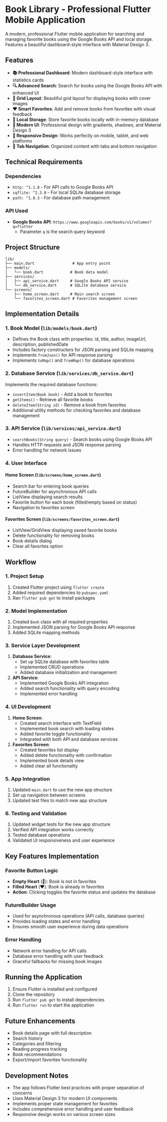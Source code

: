 # Book Library - Professional Flutter Mobile Application

A modern, professional Flutter mobile application for searching and managing favorite books using the Google Books API and local storage. Features a beautiful dashboard-style interface with Material Design 3.

## Features

- **📚 Professional Dashboard**: Modern dashboard-style interface with statistics cards
- **🔍 Advanced Search**: Search for books using the Google Books API with enhanced UI
- **📖 Grid Layout**: Beautiful grid layout for displaying books with cover images
- **❤️ Smart Favorites**: Add and remove books from favorites with visual feedback
- **💾 Local Storage**: Store favorite books locally with in-memory database
- **🎨 Modern UI**: Professional design with gradients, shadows, and Material Design 3
- **📱 Responsive Design**: Works perfectly on mobile, tablet, and web platforms
- **🧭 Tab Navigation**: Organized content with tabs and bottom navigation

## Technical Requirements

### Dependencies

- `http: ^1.1.0` - For API calls to Google Books API
- `sqflite: ^2.3.0` - For local SQLite database storage
- `path: ^1.8.3` - For database path management

### API Used

- **Google Books API**: `https://www.googleapis.com/books/v1/volumes?q=flutter`
  - Parameter `q` is the search query keyword

## Project Structure

```
lib/
├── main.dart                 # App entry point
├── models/
│   └── book.dart            # Book data model
├── services/
│   ├── api_service.dart     # Google Books API service
│   └── db_service.dart      # SQLite database service
└── screens/
    ├── home_screen.dart     # Main search screen
    └── favorites_screen.dart # Favorites management screen
```

## Implementation Details

### 1. Book Model (`lib/models/book.dart`)

- Defines the Book class with properties: id, title, author, imageUrl, description, publishedDate
- Includes factory constructors for JSON parsing and SQLite mapping
- Implements `fromJson()` for API response parsing
- Implements `toMap()` and `fromMap()` for database operations

### 2. Database Service (`lib/services/db_service.dart`)

Implements the required database functions:

- `insertItem(Book book)` - Add a book to favorites
- `getItems()` - Retrieve all favorite books
- `deleteItem(String id)` - Remove a book from favorites
- Additional utility methods for checking favorites and database management

### 3. API Service (`lib/services/api_service.dart`)

- `searchBooks(String query)` - Search books using Google Books API
- Handles HTTP requests and JSON response parsing
- Error handling for network issues

### 4. User Interface

#### Home Screen (`lib/screens/home_screen.dart`)

- Search bar for entering book queries
- FutureBuilder for asynchronous API calls
- ListView displaying search results
- Favorite button for each book (filled/empty based on status)
- Navigation to favorites screen

#### Favorites Screen (`lib/screens/favorites_screen.dart`)

- ListView/GridView displaying saved favorite books
- Delete functionality for removing books
- Book details dialog
- Clear all favorites option

## Workflow

### 1. Project Setup

1. Created Flutter project using `flutter create`
2. Added required dependencies to `pubspec.yaml`
3. Ran `flutter pub get` to install packages

### 2. Model Implementation

1. Created `Book` class with all required properties
2. Implemented JSON parsing for Google Books API response
3. Added SQLite mapping methods

### 3. Service Layer Development

1. **Database Service**:
   - Set up SQLite database with favorites table
   - Implemented CRUD operations
   - Added database initialization and management
2. **API Service**:
   - Implemented Google Books API integration
   - Added search functionality with query encoding
   - Implemented error handling

### 4. UI Development

1. **Home Screen**:
   - Created search interface with TextField
   - Implemented book search with loading states
   - Added favorite toggle functionality
   - Integrated with both API and database services
2. **Favorites Screen**:
   - Created favorites list display
   - Added delete functionality with confirmation
   - Implemented book details view
   - Added clear all functionality

### 5. App Integration

1. Updated `main.dart` to use the new app structure
2. Set up navigation between screens
3. Updated test files to match new app structure

### 6. Testing and Validation

1. Updated widget tests for the new app structure
2. Verified API integration works correctly
3. Tested database operations
4. Validated UI responsiveness and user experience

## Key Features Implementation

### Favorite Button Logic

- **Empty Heart** (🤍): Book is not in favorites
- **Filled Heart** (❤️): Book is already in favorites
- **Action**: Clicking toggles the favorite status and updates the database

### FutureBuilder Usage

- Used for asynchronous operations (API calls, database queries)
- Provides loading states and error handling
- Ensures smooth user experience during data operations

### Error Handling

- Network error handling for API calls
- Database error handling with user feedback
- Graceful fallbacks for missing book images

## Running the Application

1. Ensure Flutter is installed and configured
2. Clone the repository
3. Run `flutter pub get` to install dependencies
4. Run `flutter run` to start the application

## Future Enhancements

- Book details page with full description
- Search history
- Categories and filtering
- Reading progress tracking
- Book recommendations
- Export/import favorites functionality

## Development Notes

- The app follows Flutter best practices with proper separation of concerns
- Uses Material Design 3 for modern UI components
- Implements proper state management for favorites
- Includes comprehensive error handling and user feedback
- Responsive design works on various screen sizes

